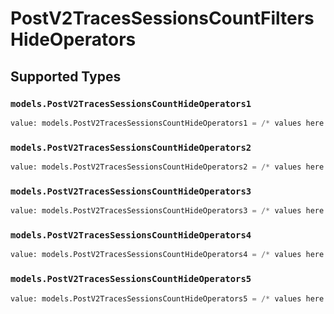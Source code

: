 # PostV2TracesSessionsCountFiltersHideOperators


## Supported Types

### `models.PostV2TracesSessionsCountHideOperators1`

```python
value: models.PostV2TracesSessionsCountHideOperators1 = /* values here */
```

### `models.PostV2TracesSessionsCountHideOperators2`

```python
value: models.PostV2TracesSessionsCountHideOperators2 = /* values here */
```

### `models.PostV2TracesSessionsCountHideOperators3`

```python
value: models.PostV2TracesSessionsCountHideOperators3 = /* values here */
```

### `models.PostV2TracesSessionsCountHideOperators4`

```python
value: models.PostV2TracesSessionsCountHideOperators4 = /* values here */
```

### `models.PostV2TracesSessionsCountHideOperators5`

```python
value: models.PostV2TracesSessionsCountHideOperators5 = /* values here */
```

